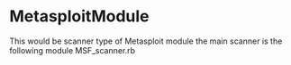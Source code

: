 # MetasploitModule
This would be scanner type of Metasploit module 
the main scanner is the following module MSF_scanner.rb
